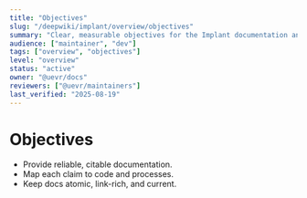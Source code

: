 ```yaml
---
title: "Objectives"
slug: "/deepwiki/implant/overview/objectives"
summary: "Clear, measurable objectives for the Implant documentation and implementation track."
audience: ["maintainer", "dev"]
tags: ["overview", "objectives"]
level: "overview"
status: "active"
owner: "@uevr/docs"
reviewers: ["@uevr/maintainers"]
last_verified: "2025-08-19"
---
```


# Objectives
- Provide reliable, citable documentation.
- Map each claim to code and processes.
- Keep docs atomic, link-rich, and current.
